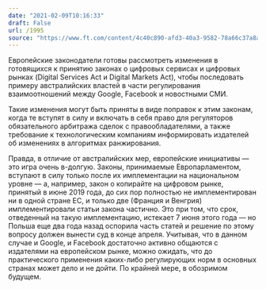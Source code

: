 ```yaml
---
date: "2021-02-09T10:16:33"
draft: False
url: /1995
source: "https://www.ft.com/content/4c40c890-afd3-40a3-9582-78a66c37a8af"
---
```


Европейские законодатели готовы рассмотреть изменения в готовящихся к принятию законах о цифровых сервисах и цифровых рынках (Digital Services Act и Digital Markets Act), чтобы последовать примеру австралийских властей в части регулирования взаимоотношений между Google, Facebook и новостными СМИ.

Такие изменения могут быть приняты в виде поправок к этим законам, когда те вступят в силу и включать в себя право для регуляторов обязательного арбитража сделок с правообладателями, а также требование к технологическим компаниям информировать издателей об изменениях в алгоритмах ранжирования.

Правда, в отличие от австралийских мер, европейские инициативы — это игра очень в-долгую. Законы, принимаемые Европарламентом, вступают в силу только после их имплементации на национальном уровне — а, например, закон о копирайте на цифровом рынке, принятый в июне 2019 года, до сих пор полностью не имплементирован ни в одной стране ЕС, и только две (Франция и Венгрия) имплементировали статьи закона частично. Это при том, что срок, отведенный на такую имплементацию, истекает 7 июня этого года — но Польша еще два года назад оспорила часть статей и решение по этому вопросу должен вынести суд в конце апреля. Учитывая, что в данном случае и Google, и Facebook достаточно активно общаются с издателями на европейском рынке, можно ожидать, что до практического применения каких-либо регулирующих норм в основных странах может дело и не дойти. По крайней мере, в обозримом будущем.
